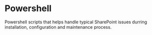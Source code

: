 # Powershell
Powershell scripts that helps handle typical SharePoint issues durring installation, configuration and maintenance process.
